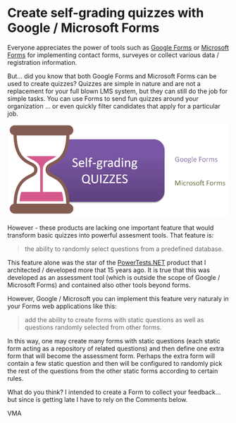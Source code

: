 Create self-grading quizzes with Google / Microsoft Forms
=========================================================

Everyone appreciates the power of tools such as [Google Forms](http://forms.google.com) or [Microsoft Forms](http://forms.office.com) for implementing contact forms, surveyes or collect various data / registration information. 

But... did you know that both Google Forms and Microsoft Forms can be used to create quizzes? Quizzes are simple in nature and are not a replacement for your full blown LMS system, but they can still do the job for simple tasks. You can use Forms to send fun quizzes around your organization ... or even quickly filter candidates that apply for a particular job.

![](/img/posts/forms.png)

However - these products are lacking one important feature that would transform basic quizzes into powerful assesment tools. That feature is: 

> the ability to randomly select questions from a predefined database.

This feature alone was the star of the [PowerTests.NET](http://www.powertests.net) product that I architected / developed more that 15 years ago. It is true that this was developed as an assessment tool (which is outside the scope of Google / Microsoft Forms) and contained also other tools beyond forms. 

However, Google / Microsoft you can implement this feature very naturaly in your Forms web applications like this:

> add the ability to create forms with static questions as well as questions randomly selected from other forms.

In this way, one may create many forms with static questions (each static form acting as a repository of related questions) and then define one extra form that will become the assessment form. Perhaps the extra form will contain a few static question and then will be configured to randomly pick the rest of the questions from the other static forms according to certain rules.

What do you think? I intended to create a Form to collect your feedback... but since is getting late I have to rely on the Comments below.

VMA
